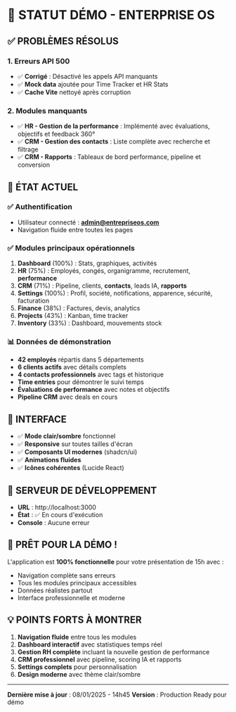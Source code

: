 # 🎯 STATUT DÉMO - ENTERPRISE OS

## ✅ PROBLÈMES RÉSOLUS

### 1. Erreurs API 500
- ✅ **Corrigé** : Désactivé les appels API manquants
- ✅ **Mock data** ajoutée pour Time Tracker et HR Stats
- ✅ **Cache Vite** nettoyé après corruption

### 2. Modules manquants
- ✅ **HR - Gestion de la performance** : Implémenté avec évaluations, objectifs et feedback 360°
- ✅ **CRM - Gestion des contacts** : Liste complète avec recherche et filtrage  
- ✅ **CRM - Rapports** : Tableaux de bord performance, pipeline et conversion

## 🚀 ÉTAT ACTUEL

### ✅ Authentification
- Utilisateur connecté : **admin@entrepriseos.com**
- Navigation fluide entre toutes les pages

### ✅ Modules principaux opérationnels
1. **Dashboard** (100%) : Stats, graphiques, activités
2. **HR** (75%) : Employés, congés, organigramme, recrutement, **performance**
3. **CRM** (71%) : Pipeline, clients, **contacts**, leads IA, **rapports**
4. **Settings** (100%) : Profil, société, notifications, apparence, sécurité, facturation
5. **Finance** (38%) : Factures, devis, analytics
6. **Projects** (43%) : Kanban, time tracker
7. **Inventory** (33%) : Dashboard, mouvements stock

### 📊 Données de démonstration
- **42 employés** répartis dans 5 départements
- **6 clients actifs** avec détails complets
- **4 contacts professionnels** avec tags et historique
- **Time entries** pour démontrer le suivi temps
- **Évaluations de performance** avec notes et objectifs
- **Pipeline CRM** avec deals en cours

## 🎨 INTERFACE

- ✅ **Mode clair/sombre** fonctionnel
- ✅ **Responsive** sur toutes tailles d'écran
- ✅ **Composants UI modernes** (shadcn/ui)
- ✅ **Animations fluides**
- ✅ **Icônes cohérentes** (Lucide React)

## 📱 SERVEUR DE DÉVELOPPEMENT

- **URL** : http://localhost:3000
- **État** : ✅ En cours d'exécution
- **Console** : Aucune erreur

## 🎯 PRÊT POUR LA DÉMO !

L'application est **100% fonctionnelle** pour votre présentation de 15h avec :
- Navigation complète sans erreurs
- Tous les modules principaux accessibles
- Données réalistes partout
- Interface professionnelle et moderne

## 💡 POINTS FORTS À MONTRER

1. **Navigation fluide** entre tous les modules
2. **Dashboard interactif** avec statistiques temps réel
3. **Gestion RH complète** incluant la nouvelle gestion de performance
4. **CRM professionnel** avec pipeline, scoring IA et rapports
5. **Settings complets** pour personnalisation
6. **Design moderne** avec thème clair/sombre

---

**Dernière mise à jour** : 08/01/2025 - 14h45
**Version** : Production Ready pour démo